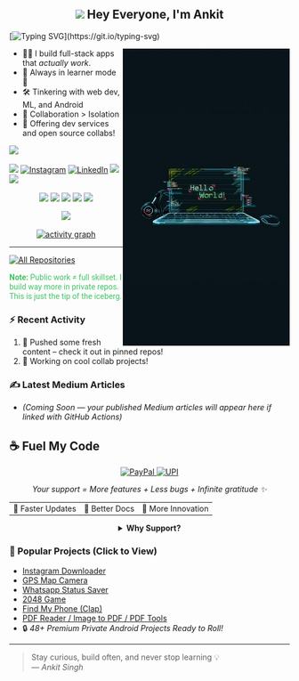 <h2 align="center"><img src="https://emojis.slackmojis.com/emojis/images/1531849430/4246/blob-sunglasses.gif?1531849430" width="30"/> Hey Everyone, I'm Ankit</h2>

<p align="center">

[![Typing SVG](https://readme-typing-svg.demolab.com?font=Roboto,sans-serif&size=40&pause=1000&color=40c463&center=true&vCenter=true&random=false&width=1200&lines=%F0%9F%92%BB+%22Crafting+Code%2C+Building+Dreams%22;+%F0%9F%92%BB+Welcome+to+My+GitHub+Universe!)](https://git.io/typing-svg)

</p>

<img align="right" alt="Wallpaper Aryana" width="300" src="https://raw.githubusercontent.com/AnkitSingh1827/Ankit-Singh/main/Wallpaler%20arayana.jpeg">





- 👨‍💻 I build full-stack apps that *actually work*.
- 📖 Always in learner mode 🚀
- 🛠️ Tinkering with web dev, ML, and Android
- 👥 Collaboration > Isolation
- 🔧 Offering dev services and open source collabs!

<div align="start">

  ![](https://komarev.com/ghpvc/?username=AnkitSingh1827&style=flat&color=brightgreen)

</div>

<div align="start">

<a href="mailto:yourmail@example.com"><img src="https://img.shields.io/badge/Gmail-EA4335.svg?logo=Gmail&logoColor=white"></a>
[![Instagram](https://img.shields.io/badge/Instagram-%23E4405F.svg?logo=Instagram&logoColor=white)](https://instagram.com/yourhandle)
[![LinkedIn](https://img.shields.io/badge/LinkedIn-%230077B5.svg?logo=linkedin&logoColor=white)](https://www.linkedin.com/in/yourlinkedin/)
<a href="https://t.me/yourtelegram" target="_blank"><img src="https://img.shields.io/badge/Telegram-26A5E4.svg?logo=Telegram&logoColor=white"></a>
<a href="https://wa.me/91XXXXXXXXXX/" target="_blank"><img src="https://img.shields.io/badge/WhatsApp-25D366.svg?logo=WhatsApp&logoColor=white"></a>

</div>

<div align="center">

![](http://github-profile-summary-cards.vercel.app/api/cards/profile-details?username=AnkitSingh1827&theme=github_dark)
![](http://github-profile-summary-cards.vercel.app/api/cards/stats?username=AnkitSingh1827&theme=github_dark)
![](http://github-profile-summary-cards.vercel.app/api/cards/productive-time?username=AnkitSingh1827&theme=github_dark&utcOffset=8)
![](http://github-profile-summary-cards.vercel.app/api/cards/repos-per-language?username=AnkitSingh1827&theme=github_dark)
![](http://github-profile-summary-cards.vercel.app/api/cards/most-commit-language?username=AnkitSingh1827&theme=github_dark)

<p align="center">
  <img src="https://github-profile-trophy.vercel.app/?username=AnkitSingh1827&theme=onedark&column=-1&title=Repositories,Stars,Commits,Followers,PullRequest,MultipleLang&margin-w=10" />
</p>

[![activity graph](https://github-readme-activity-graph.vercel.app/graph?username=AnkitSingh1827&bg_color=0d1117&color=ffffff&line=40c463&point=fff7e0&area=true&hide_border=true)](https://github.com/AnkitSingh1827/github-readme-activity-graph)

</div>

---

<p align="left">
<a href="https://github.com/AnkitSingh1827?tab=repositories&sort=stargazers"><img alt="All Repositories" title="All Repositories" src="https://custom-icon-badges.demolab.com/badge/-Click%20Here%20For%20All%20My%20Repos-1F222E?style=for-the-badge&logoColor=white&logo=repo"/></a>

<span style="color:#40c463; font-family: Roboto, sans-serif;"><b>Note:</b> Public work ≠ full skillset. I build way more in private repos. This is just the tip of the iceberg.</span>  
</p>

### ⚡ Recent Activity

<!--START_SECTION:activity-->
<!-- Replace with your actual activity tracking or use GitHub Actions -->
1. 🚀 Pushed some fresh content – check it out in pinned repos!
2. 💬 Working on cool collab projects!
<!--END_SECTION:activity-->

### ✍️ Latest Medium Articles
<!-- ARTICLES:START -->
- *(Coming Soon — your published Medium articles will appear here if linked with GitHub Actions)*
<!-- ARTICLES:END -->

## ☕ Fuel My Code

<div align="center">
  <a href="https://www.paypal.com/paypalme/yourpaypal">
    <img src="https://img.shields.io/badge/Support_My_Work-00457C?style=for-the-badge&logo=paypal&logoColor=white" alt="PayPal"/>
  </a>
   <a href="https://github.com/AnkitSingh1827/AnkitSingh1827/blob/main/donate/upi_scan.jpg?raw=true">
    <img src="https://img.shields.io/badge/Support_via_UPI-4CAF50?style=for-the-badge&logo=google-pay&logoColor=white" alt="UPI"/>
  </a>
  <p><i>Your support = More features + Less bugs + Infinite gratitude ✨</i></p>

  <table>
    <tr>
      <td>🚀 Faster Updates</td>
      <td>📘 Better Docs</td>
      <td>🧠 More Innovation</td>
    </tr>
  </table>

  <details>
    <summary><b>Why Support?</b></summary>
    <p>Every little contribution keeps the open-source gears turning. You get better code, I get more caffeine. Everyone wins 🏆</p>
  </details>
</div>

### 📲 Popular Projects (Click to View)

- [Instagram Downloader](https://github.com/AnkitSingh1827/InstagramDownloader)
- [GPS Map Camera](https://github.com/AnkitSingh1827/Gps-Map-Camera-Location-on-Photo)
- [Whatsapp Status Saver](https://github.com/AnkitSingh1827/Whatsapp-Status-Saver)
- [2048 Game](https://github.com/AnkitSingh1827/2048-Charm-Number-Puzzle-Game)
- [Find My Phone (Clap)](https://github.com/AnkitSingh1827/Find-My-Phone-By-Clapping)
- [PDF Reader / Image to PDF / PDF Tools](#)
- 🔒 *48+ Premium Private Android Projects Ready to Roll!*

---

> Stay curious, build often, and never stop learning 💡  
> — *Ankit Singh*


